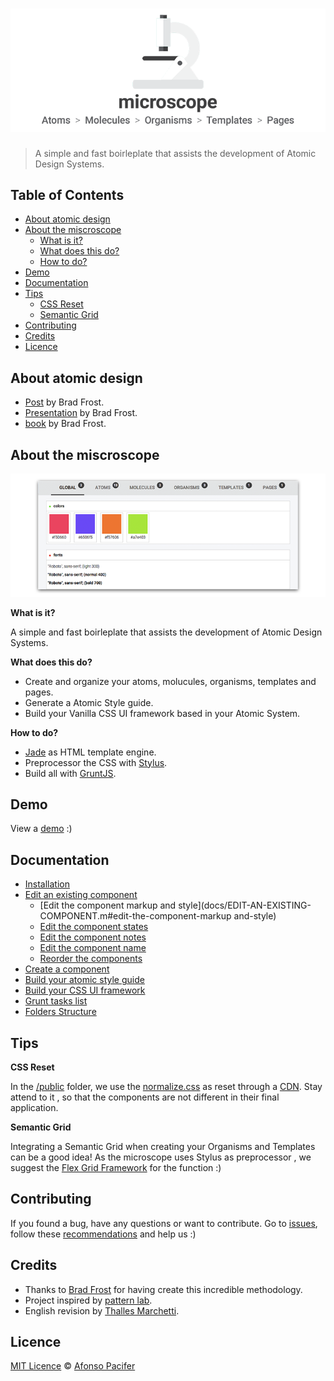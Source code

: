 # ![microscope](docs/img/microscope-cover.png)

> A simple and fast boirleplate that assists the development of Atomic Design Systems.

## Table of Contents
- [About atomic design](#about-atomic-design)
- [About the miscroscope](#about-the-miscroscope)
	- [What is it?](#what-is-it?)
	-	[What does this do?](#what-does-this-do?)
	-	[How to do?](#how-to-do?)
- [Demo](#demo)
- [Documentation](#documentation)
- [Tips](#tips)
	- [CSS Reset](#css-reset)
	- [Semantic Grid](#semantic-grid)
- [Contributing](#contributing)
- [Credits](#credits)
- [Licence](#licence)

## About atomic design
- [Post](http://bradfrost.com/blog/post/atomic-web-design/) by Brad Frost.
- [Presentation](https://vimeo.com/109130093) by Brad Frost.
- [book](https://github.com/bradfrost/atomic-design/) by Brad Frost.

## About the miscroscope

[![microscope view](docs/img/miscroscope-view.png)](http://afonsopacifer.com/demos/microscope/)

**What is it?**

A simple and fast boirleplate that assists the development of Atomic Design Systems.

**What does this do?**

- Create and organize your atoms, molucules, organisms, templates and pages.
- Generate a Atomic Style guide.
- Build your Vanilla CSS UI framework based in your Atomic System.

**How to do?**

- [Jade](http://jade-lang.com/) as HTML template engine.
- Preprocessor the CSS with [Stylus](https://learnboost.github.io/stylus/).
- Build all with [GruntJS](http://gruntjs.com/).

## Demo
View a [demo](http://afonsopacifer.com/demos/microscope/) :)

## Documentation

- [Installation](docs/INSTALLATION.md)
- [Edit an existing component](docs/EDIT-AN-EXISTING-COMPONENT.md)
	- [Edit the component markup and style](docs/EDIT-AN-EXISTING-COMPONENT.m#edit-the-component-markup and-style)
	- [Edit the component states](docs/EDIT-AN-EXISTING-COMPONENT.m#edit-the-component-states)
	- [Edit the component notes](docs/EDIT-AN-EXISTING-COMPONENT.m#edit-the-component-notes)
	- [Edit the component name](docs/EDIT-AN-EXISTING-COMPONENT.m#edit-the-component-name)
	- [Reorder the components](docs/EDIT-AN-EXISTING-COMPONENT.m#reorder-the-components)
- [Create a component](docs/CREATE-A-COMPONENT.md)
- [Build your atomic style guide](docs/BUILD-YOUR-ATOMIC-STYLE-GUIDE.md)
- [Build your CSS UI framework](docs/BUILD-YOUR-CSS-UI-FRAMEWORK.md)
- [Grunt tasks list](docs/GRUNT-TASKS-LIST.md)
- [Folders Structure](docs/FOLDERS-STRUCTURE.md)

## Tips

**CSS Reset**

In the [/public]() folder, we use the [normalize.css](http://necolas.github.io/normalize.css/) as reset through a [CDN](http://cdnjs.com/libraries/normalize).
Stay attend to it , so that the components are not different in their final application.

**Semantic Grid**

Integrating a Semantic Grid when creating your Organisms and Templates can be a good idea! As the microscope uses Stylus as preprocessor , we suggest the [Flex Grid Framework](http://flexgridframework.com/) for the function :)

## Contributing
If you found a bug, have any questions or want to contribute.
Go to [issues](), follow these [recommendations](CONTRIBUTING.md) and help us :)

## Credits
- Thanks to [Brad Frost](https://github.com/bradfrost) for having create this incredible methodology.
- Project inspired by [pattern lab](http://patternlab.io/).
- English revision by [Thalles Marchetti](https://github.com/linkmarchetti).

## Licence

[MIT Licence](LICENCE.md) © [Afonso Pacifer](https://github.com/afonsopacifer)
